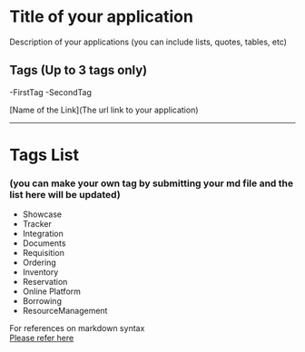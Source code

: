 # Title of your application 

Description of your applications (you can include lists, quotes, tables, etc)  

## Tags (Up to 3 tags only)  
-FirstTag
-SecondTag

[Name of the Link](The url link to your application) 

***  
# Tags List  
### (you can make your own tag by submitting your md file and the list here will be updated)  
- Showcase
- Tracker
- Integration
- Documents
- Requisition
- Ordering
- Inventory
- Reservation
- Online Platform
- Borrowing
- ResourceManagement
      
For references on markdown syntax  
[Please refer here](https://www.markdownguide.org/basic-syntax/)
